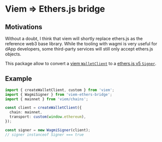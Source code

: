 # Viem => Ethers.js bridge

## Motivations

Without a doubt, I think that viem will shortly replace ethers.js as the reference web3 base library.
While the tooling with wagmi is very useful for dApp developers, some third-party services will still only accept ethers.js objects.

This package allow to convert a [viem `WalletClient`](https://viem.sh/docs/clients/wallet.html) to a [ethers.js v5 `Signer`](https://docs.ethers.org/v5/api/signer/).

## Example

```ts
import { createWalletClient, custom } from 'viem';
import { WagmiSigner } from 'viem-ethers-bridge';
import { mainnet } from 'viem/chains';

const client = createWalletClient({
  chain: mainnet,
  transport: custom(window.ethereum),
});

const signer = new WagmiSigner(client);
// signer instanceof Signer === true
```
